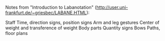 Notes from "Introduction to Labanotation" (http://user.uni-frankfurt.de/~griesbec/LABANE.HTML):


Staff
Time, direction signs, position signs
Arm and leg gestures
Center of weight and transference of weight
Body parts
Quantity signs
Bows
Paths, floor plans
